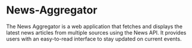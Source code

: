 # News-Aggregator
The News Aggregator is a web application that fetches and displays the latest news articles from multiple sources using the News API. It provides users with an easy-to-read interface to stay updated on current events.
